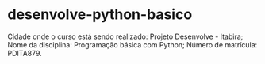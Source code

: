 # desenvolve-python-basico
Cidade onde o curso está sendo realizado: Projeto Desenvolve - Itabira;
Nome da disciplina: Programação básica com Python;
Número de matrícula: PDITA879.

